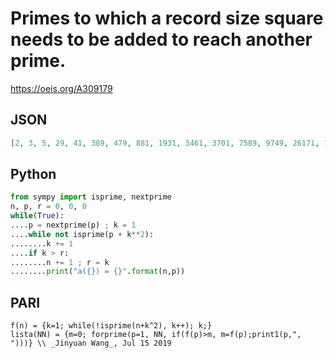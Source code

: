 # Primes to which a record size square needs to be added to reach another prime\.
https://oeis.org/A309179
## JSON
```JSON
[2, 3, 5, 29, 41, 389, 479, 881, 1931, 3461, 3701, 7589, 9749, 26171, 153089, 405701, 1036829, 1354349, 1516829, 2677289, 4790309, 4990961, 34648631, 46214321, 50583209, 98999969, 305094851, 331498961, 362822099, 4373372351, 11037674441, 12239355719, 16085541359]
```
## Python
```Python
from sympy import isprime, nextprime
n, p, r = 0, 0, 0
while(True):
....p = nextprime(p) ; k = 1
....while not isprime(p + k**2):
........k += 1
....if k > r:
........n += 1 ; r = k
........print("a({}) = {}".format(n,p))
```
## PARI
```PARI
f(n) = {k=1; while(!isprime(n+k^2), k++); k;}
lista(NN) = {m=0; forprime(p=1, NN, if(f(p)>m, m=f(p);print1(p,", ")))} \\ _Jinyuan Wang_, Jul 15 2019
```
